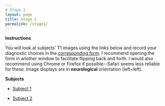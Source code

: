 ```yaml
---
# Stage 1
layout: page
title: Stage 1
permalink: /stage1/
---
```


**Instructions**

You will look at subjects’ T1 images using the links below and record your diagnostic choices in the [corresponding form](https://forms.gle/McRPQjKfjSLRB31XA).
I recommend opening the form in another window to facilitate flipping back and forth. I would also recommend using Chrome or Firefox if possible--Safari seems less reliable for these.
Image displays are in **neurological** orientation (left=left).

**Subjects**

- [Subject 1](/stages/stage1/Subject29.html)

- [Subject 2](/stages/stage1/Subject25.html)
